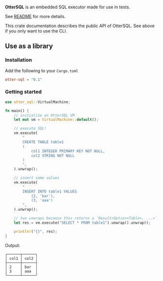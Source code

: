 **OtterSQL** is an embedded SQL executor made for use in tests.

See [README](https://github.com/SeaQL/otter-sql#readme) for more details.

This crate documentation describes the public API of OtterSQL. See above if you only want to
use the CLI.

## Use as a library

### Installation

Add the following to your `Cargo.toml`

```toml
otter-sql = "0.1"
```

### Getting started

```rust
use otter_sql::VirtualMachine;

fn main() {
    // initialize an OtterSQL VM
    let mut vm = VirtualMachine::default();

    // execute SQL!
    vm.execute(
        "
        CREATE TABLE table1
        (
            col1 INTEGER PRIMARY KEY NOT NULL,
            col2 STRING NOT NULL
        )
        ",
    ).unwrap();

    // insert some values
    vm.execute(
        "
        INSERT INTO table1 VALUES
            (2, 'bar'),
            (3, 'aaa')
        ",
    ).unwrap();

    // two unwraps because this returns a `Result<Option<Table>, ...>`.
    let res = vm.execute("SELECT * FROM table1").unwrap().unwrap();

    println!("{}", res);
}
```

Output:
```text
╭──────┬──────╮
│ col1 │ col2 │
├──────┼──────┤
│ 2    │ bar  │
│ 3    │ aaa  │
╰──────┴──────╯
```
